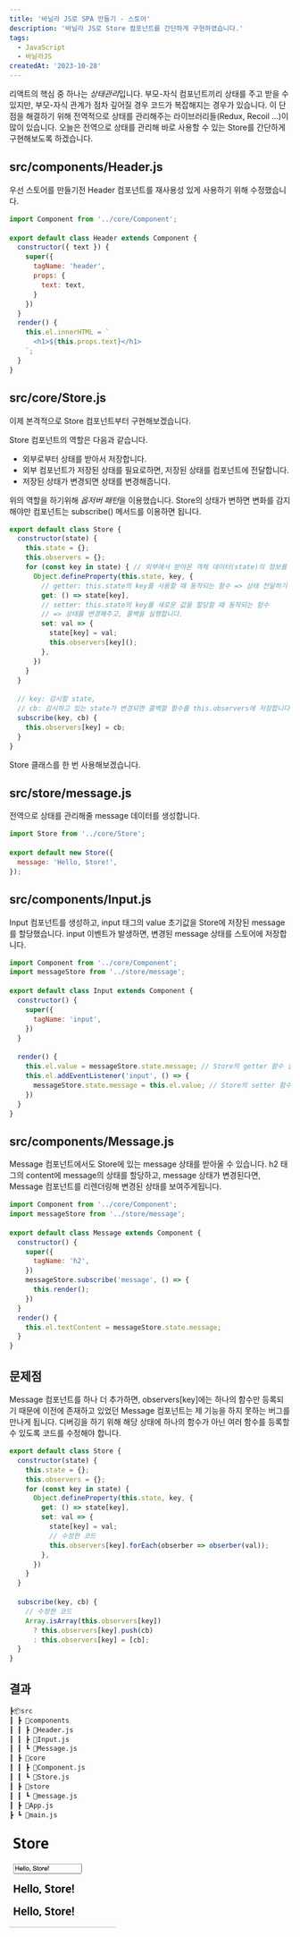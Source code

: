 ```yaml
---
title: '바닐라 JS로 SPA 만들기 - 스토어'
description: '바닐라 JS로 Store 컴포넌트를 간단하게 구현하였습니다.'
tags:
  - JavaScript
  - 바닐라JS
createdAt: '2023-10-28'
---
```


리액트의 핵심 중 하나는 *상태관리*입니다. 부모-자식 컴포넌트끼리 상태를 주고 받을 수 있지만, 부모-자식 관계가 점차 깊어질 경우 코드가 복잡해지는 경우가 있습니다. 이 단점을 해결하기 위해 전역적으로 상태를 관리해주는 라이브러리들(Redux, Recoil ...)이 많이 있습니다. 오늘은 전역으로 상태를 관리해 바로 사용할 수 있는 Store를 간단하게 구현해보도록 하겠습니다.

## src/components/Header.js

우선 스토어를 만들기전 Header 컴포넌트를 재사용성 있게 사용하기 위해 수정했습니다.

```js
import Component from '../core/Component';

export default class Header extends Component {
  constructor({ text }) {
    super({
      tagName: 'header',
      props: {
        text: text,
      }
    })
  }
  render() {
    this.el.innerHTML = `
      <h1>${this.props.text}</h1>
    `;
  }
}
```

## src/core/Store.js

이제 본격적으로 Store 컴포넌트부터 구현해보겠습니다.

Store 컴포넌트의 역할은 다음과 같습니다.
- 외부로부터 상태를 받아서 저장합니다.
- 외부 컴포넌트가 저장된 상태를 필요로하면, 저장된 상태를 컴포넌트에 전달합니다.
- 저장된 상태가 변경되면 상태를 변경해줍니다.

위의 역할을 하기위해 *옵저버 패턴*을 이용했습니다. Store의 상태가 변하면 변화를 감지해야만 컴포넌트는 subscribe() 메서드를 이용하면 됩니다.

```js
export default class Store {
  constructor(state) {
    this.state = {};
    this.observers = {};
    for (const key in state) { // 외부에서 받아온 객체 데이터(state)의 정보를 this.state에 넣어줍니다.
      Object.defineProperty(this.state, key, {
        // getter: this.state의 key를 사용할 때 동작되는 함수 => 상태 전달하기
        get: () => state[key],
        // setter: this.state의 key를 새로운 값을 할당할 때 동작되는 함수
        // => 상태를 변경해주고, 콜백을 실행합니다.
        set: val => { 
          state[key] = val;
          this.observers[key]();
        },
      })
    }
  }

  // key: 감시할 state,
  // cb: 감시하고 있는 state가 변경되면 콜백할 함수를 this.observers에 저장합니다.
  subscribe(key, cb) {
    this.observers[key] = cb;
  }
}
```

Store 클래스를 한 번 사용해보겠습니다.

## src/store/message.js

전역으로 상태를 관리해줄 message 데이터를 생성합니다.

```js
import Store from '../core/Store';

export default new Store({
  message: 'Hello, Store!',
});
```

## src/components/Input.js

Input 컴포넌트를 생성하고, input 태그의 value 초기값을 Store에 저장된 message를 할당했습니다. input 이벤트가 발생하면, 변경된 message 상태를 스토어에 저장합니다.

```js
import Component from '../core/Component';
import messageStore from '../store/message';

export default class Input extends Component {
  constructor() {
    super({
      tagName: 'input',
    })
  }

  render() {
    this.el.value = messageStore.state.message; // Store의 getter 함수 실행
    this.el.addEventListener('input', () => {
      messageStore.state.message = this.el.value; // Store의 setter 함수 실행
    })
  }
}
```

## src/components/Message.js

Message 컴포넌트에서도 Store에 있는 message 상태를 받아올 수 있습니다. h2 태그의 content에 message의 상태를 할당하고, message 상태가 변경된다면, Message 컴포넌트를 리렌더링해 변경된 상태를 보여주게됩니다.

```js
import Component from '../core/Component';
import messageStore from '../store/message';

export default class Message extends Component {
  constructor() {
    super({
      tagName: 'h2',
    })
    messageStore.subscribe('message', () => {
      this.render();
    })
  }
  render() {
    this.el.textContent = messageStore.state.message;
  }
}
```

## 문제점

Message 컴포넌트를 하나 더 추가하면, observers[key]에는 하나의 함수만 등록되기 때문에 이전에 존재하고 있었던 Message 컴포넌트는 제 기능을 하지 못하는 버그를 만나게 됩니다. 디버깅을 하기 위해 해당 상태에 하나의 함수가 아닌 여러 함수를 등록할 수 있도록 코드를 수정해야 합니다.

```js
export default class Store {
  constructor(state) {
    this.state = {};
    this.observers = {};
    for (const key in state) {
      Object.defineProperty(this.state, key, {
        get: () => state[key],
        set: val => {
          state[key] = val;
          // 수정한 코드
          this.observers[key].forEach(obserber => obserber(val));
        },
      })
    }
  }

  subscribe(key, cb) {
    // 수정한 코드
    Array.isArray(this.observers[key])
      ? this.observers[key].push(cb)
      : this.observers[key] = [cb];
  }
}
```

## 결과

```bash
┣📦src
┃ ┣ 📂components
┃ ┃ ┣ 📜Header.js
┃ ┃ ┣ 📜Input.js
┃ ┃ ┗ 📜Message.js
┃ ┣ 📂core
┃ ┃ ┣ 📜Component.js
┃ ┃ ┗ 📜Store.js
┃ ┣ 📂store
┃ ┃ ┗ 📜message.js
┃ ┣ 📜App.js
┣ ┗ 📜main.js

```

![store](https://raw.githubusercontent.com/jinnkimm7/jin-blog/5213bfe18ce8457d7d67db5465cba7aa52cee3e6/public/images/vanilla-js/store/store.gif)